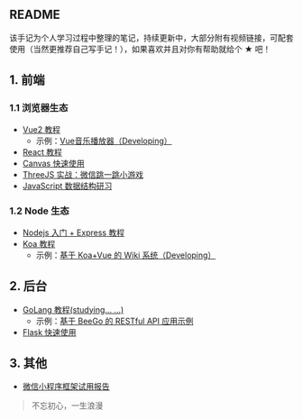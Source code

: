## README

该手记为个人学习过程中整理的笔记，持续更新中，大部分附有视频链接，可配套使用（当然更推荐自己写手记！），如果喜欢并且对你有帮助就给个 ★ 吧！ 

## 1. 前端

### 1.1 浏览器生态

- [Vue2 教程](./Vue2-Study)
  - 示例：[Vue音乐播放器（Developing）](https://github.com/EsunR/vue-music)
- [React 教程](./React-Study)
- [Canvas 快速使用](https://github.com/EsunR/FlappyBird-Canvas)
- [ThreeJS 实战：微信跳一跳小游戏](https://github.com/EsunR/JumpToJump)
- [JavaScript 数据结构研习](./Javascript-DataStructures)

### 1.2 Node 生态

- [Nodejs 入门 + Express 教程](./Express-Study)
- [Koa 教程](./Koa-Study)
  - 示例：[基于 Koa+Vue 的 Wiki 系统（Developing）](https://github.com/EsunR/RWiki)

## 2. 后台

- [GoLang 教程(studying... ...)](./GoLang-Study)
  - 示例：[基于 BeeGo 的 RESTful API 应用示例](https://github.com/EsunR/RWiki-GoServe)
- [Flask 快速使用](./Flask-Study)

## 3. 其他

- [微信小程序框架试用报告](https://github.com/EsunR/miniprogram-frame-test)

> 不忘初心，一生浪漫
